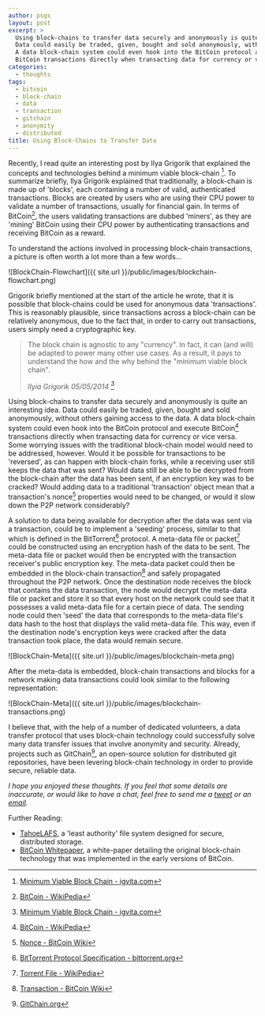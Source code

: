 ```yaml
---
author: psgs
layout: post
excerpt: >
  Using block-chains to transfer data securely and anonymously is quite an interesting idea.
  Data could easily be traded, given, bought and sold anonymously, without others gaining access to the data.
  A data block-chain system could even hook into the BitCoin protocol and execute
  BitCoin transactions directly when transacting data for currency or vice versa.
categories:
  - thoughts
tags:
  - bitcoin
  - block-chain
  - data
  - transaction
  - gitchain
  - anonymity
  - distributed
title: Using Block-Chains to Transfer Data
---
```


Recently, I read quite an interesting post by Ilya Grigorik that explained the concepts and technologies behind a minimum viable block-chain [^1].
To summarize briefly, Ilya Grigorik  explained that traditionally, a block-chain is made up of 'blocks', each containing a number of valid, authenticated transactions.
Blocks are created by users who are using their CPU power to validate a number of transactions, usually for financial gain.
In terms of BitCoin[^2], the users validating transactions are dubbed 'miners', as they are 'mining' BitCoin using their CPU power by authenticating transactions and receiving BitCoin as a reward.

To understand the actions involved in processing block-chain transactions, a picture is often worth a lot more than a few words...

![BlockChain-Flowchart]({{ site.url }}/public/images/blockchain-flowchart.png)

Grigorik briefly mentioned at the start of the article he wrote, that it is possible that block-chains could be used for anonymous data 'transactions'.
This is reasonably plausible, since transactions across a block-chain can be relatively anonymous, due to the fact that, in order to carry out transactions, users simply need a cryptographic key.

> The block chain is agnostic to any "currency". In fact, it can (and will) be adapted to power many other use cases. As a result, it pays to understand the how and the why behind the "minimum viable block chain".
>
> *Ilyia Grigorik 05/05/2014 [^1]*

Using block-chains to transfer data securely and anonymously is quite an interesting idea. Data could easily be traded, given, bought and sold anonymously, without others gaining access to the data.
A data block-chain system could even hook into the BitCoin protocol and execute BitCoin[^2] transactions directly when transacting data for currency or vice versa.
Some worrying issues with the traditional block-chain model would need to be addressed, however. Would it be possible for transactions to be 'reversed', as can happen with block-chain forks, while a receiving user still keeps the data that was sent?
Would data still be able to be decrypted from the block-chain after the data has been sent, if an encryption key was to be cracked? Would adding data to a traditional 'transaction' object mean that a transaction's nonce[^4] properties would need to be changed, or would it slow down the P2P network considerably?

A solution to data being available for decryption after the data was sent via a transaction, could be to implement a 'seeding' process, similar to that which is defined in the BitTorrent[^5] protocol. A meta-data file or packet[^6] could be constructed using an encryption hash of the data to be sent.
The meta-data file or packet would then be encrypted with the transaction receiver's public encryption key. The meta-data packet could then be embedded in the block-chain transaction[^7] and safely propagated throughout the P2P network.
Once the destination node receives the block that contains the data transaction, the node would decrypt the meta-data file or packet and store it so that every host on the network could see that it possesses a valid meta-data file for a certain piece of data.
The sending node could then 'seed' the data that corresponds to the meta-data file's data hash to the host that displays the valid meta-data file. This way, even if the destination node's encryption keys were cracked after the data transaction took place, the data would remain secure.

![BlockChain-Meta]({{ site.url }}/public/images/blockchain-meta.png)

After the meta-data is embedded, block-chain transactions and blocks for a network making data transactions could look similar to the following representation:

![BlockChain-Meta]({{ site.url }}/public/images/blockchain-transactions.png)

I believe that, with the help of a number of dedicated volunteers, a data transfer protocol that uses block-chain technology could successfully solve many data transfer issues that involve anonymity and security.
Already, projects such as GitChain[^8], an open-source solution for distributed git repositories, have been levering block-chain technology in order to provide secure, reliable data.

*I hope you enjoyed these thoughts. If you feel that some details are inaccurate, or would like to have a chat, feel free to send me a [tweet](http://twitter.com/psgs00) or an [email](http://github.com/psgs).*

Further Reading:

* [TahoeLAFS](http://www.laser.dist.unige.it/Repository/IPI-1011/FileSystems/TahoeDFS.pdf), a 'least authority' file system designed for secure, distributed storage.
* [BitCoin Whitepaper](https://bitcoin.org/bitcoin.pdf), a white-paper detailing the original block-chain technology that was implemented in the early versions of BitCoin.

[^1]: [Minimum Viable Block Chain - igvita.com](http://www.igvita.com/2014/05/05/minimum-viable-block-chain/)
[^2]: [BitCoin - WikiPedia](http://en.wikipedia.org/wiki/Bitcoin)
[^3]: [BlockChain Fork Explained - Reddit/r/BitCoin](http://www.reddit.com/r/Bitcoin/comments/1a51xx/now_that_its_over_the_blockchain_fork_explained/)
[^4]: [Nonce - BitCoin Wiki](https://en.bitcoin.it/wiki/Nonce)
[^5]: [BitTorrent Protocol Specification - bittorrent.org](http://www.bittorrent.org/beps/bep_0003.html)
[^6]: [Torrent File - WikiPedia](http://en.wikipedia.org/wiki/Torrent_file)
[^7]: [Transaction - BitCoin Wiki](https://en.bitcoin.it/wiki/Transaction)
[^8]: [GitChain.org](http://gitchain.org)